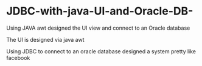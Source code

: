 JDBC-with-java-UI-and-Oracle-DB-
================================

Using JAVA awt designed the UI view and connect to an Oracle database


The UI is designed via java awt

Using JDBC to connect to an oracle database designed a system pretty like facebook
